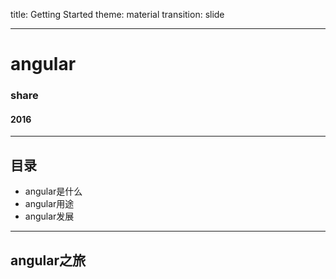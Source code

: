 title: Getting Started
theme: material
transition: slide

---

# angular
### share
#### 2016

---

## 目录

* angular是什么
* angular用途
* angular发展

---

## angular之旅